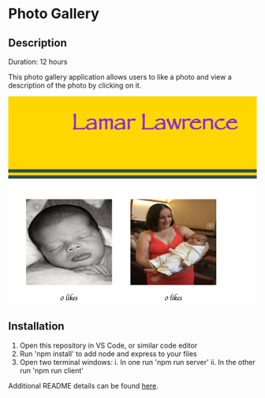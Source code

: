 # Photo Gallery

## Description

Duration: 12 hours

This photo gallery application allows users to like a photo and view a description of the photo by clicking on it.

![Gallery view](./wireframes/wireframe.gallery.png)

## Installation

1.  Open this repository in VS Code, or similar code editor
1.  Run 'npm install' to add node and express to your files
1.  Open two terminal windows:
    i. In one run 'npm run server'
    ii. In the other run 'npm run client'

Additional README details can be found [here](https://github.com/PrimeAcademy/readme-template/blob/master/README.md).
